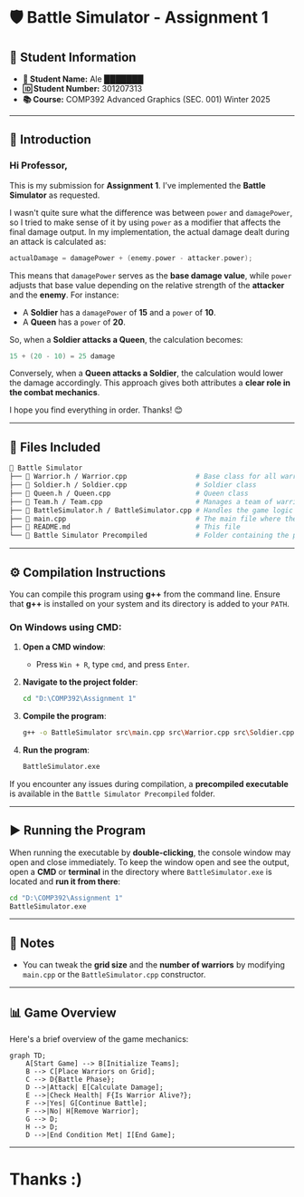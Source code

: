 # 🛡️ Battle Simulator - Assignment 1

## 📌 Student Information
- **📝 Student Name:** A&zwnj;l&zwnj;e ███████  
- **🆔 Student Number:** 301207313
- **📚 Course:** COMP392 Advanced Graphics (SEC. 001) Winter 2025

---

## 🎯 Introduction
### Hi Professor,

This is my submission for **Assignment 1**. I’ve implemented the **Battle Simulator** as requested.

I wasn't quite sure what the difference was between `power` and `damagePower`, so I tried to make sense of it by using `power` as a modifier that affects the final damage output. In my implementation, the actual damage dealt during an attack is calculated as:

```cpp
actualDamage = damagePower + (enemy.power - attacker.power);
```

This means that `damagePower` serves as the **base damage value**, while `power` adjusts that base value depending on the relative strength of the **attacker** and the **enemy**. For instance:

- A **Soldier** has a `damagePower` of **15** and a `power` of **10**.
- A **Queen** has a `power` of **20**.

So, when a **Soldier attacks a Queen**, the calculation becomes:

```cpp
15 + (20 - 10) = 25 damage
```

Conversely, when a **Queen attacks a Soldier**, the calculation would lower the damage accordingly. This approach gives both attributes a **clear role in the combat mechanics**.

I hope you find everything in order. Thanks! 😊

---

## 📂 Files Included

```bash
📁 Battle Simulator
├── 📝 Warrior.h / Warrior.cpp                 # Base class for all warriors
├── 📝 Soldier.h / Soldier.cpp                 # Soldier class
├── 📝 Queen.h / Queen.cpp                     # Queen class
├── 📝 Team.h / Team.cpp                       # Manages a team of warriors
├── 📝 BattleSimulator.h / BattleSimulator.cpp # Handles the game logic and grid management
├── 📝 main.cpp                                # The main file where the program starts
├── 📄 README.md                               # This file
└── 📁 Battle Simulator Precompiled            # Folder containing the precompiled executable
```

---

## ⚙️ Compilation Instructions

You can compile this program using **g++** from the command line. Ensure that **g++** is installed on your system and its directory is added to your `PATH`.

### On **Windows** using CMD:

1. **Open a CMD window**:
   - Press `Win + R`, type `cmd`, and press `Enter`.

2. **Navigate to the project folder**:
   ```bash
   cd "D:\COMP392\Assignment 1"
   ```

3. **Compile the program**:
   ```bash
   g++ -o BattleSimulator src\main.cpp src\Warrior.cpp src\Soldier.cpp src\Queen.cpp src\Team.cpp src\BattleSimulator.cpp
   ```

4. **Run the program**:
   ```bash
   BattleSimulator.exe
   ```

If you encounter any issues during compilation, a **precompiled executable** is available in the `Battle Simulator Precompiled` folder.

---

## ▶️ Running the Program

When running the executable by **double-clicking**, the console window may open and close immediately. To keep the window open and see the output, open a **CMD** or **terminal** in the directory where `BattleSimulator.exe` is located and **run it from there**:

```bash
cd "D:\COMP392\Assignment 1"
BattleSimulator.exe
```

---

## 🔧 Notes

- You can tweak the **grid size** and the **number of warriors** by modifying `main.cpp` or the `BattleSimulator.cpp` constructor.

---

## 📊 Game Overview

Here's a brief overview of the game mechanics:

```mermaid
graph TD;
    A[Start Game] --> B[Initialize Teams];
    B --> C[Place Warriors on Grid];
    C --> D{Battle Phase};
    D -->|Attack| E[Calculate Damage];
    E -->|Check Health| F{Is Warrior Alive?};
    F -->|Yes| G[Continue Battle];
    F -->|No| H[Remove Warrior];
    G --> D;
    H --> D;
    D -->|End Condition Met| I[End Game];
```


---



# Thanks :)


